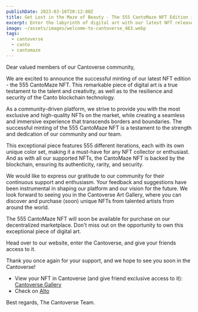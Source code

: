 ```yaml
---
publishDate: 2023-03-16T20:12:00Z
title: Get Lost in the Maze of Beauty - The 555 CantoMaze NFT Edition is Now Available!
excerpt: Enter the labyrinth of digital art with our latest NFT release - the mesmerizing 555 CantoMaze NFT edition. Don't miss out on this exclusive piece!
image: ~/assets/images/welcome-to-cantoverse_463.webp
tags:
  - cantoverse
  - canto
  - cantomaze
---
```


Dear valued members of our Cantoverse community,

We are excited to announce the successful minting of our latest NFT edition - the 555 CantoMaze NFT. This remarkable piece of digital art is a true testament to the talent and creativity, as well as to the resilience and security of the Canto blockchain technology.

As a community-driven platform, we strive to provide you with the most exclusive and high-quality NFTs on the market, while creating a seamless and immersive experience that transcends borders and boundaries. The successful minting of the 555 CantoMaze NFT is a testament to the strength and dedication of our community and our team.

This exceptional piece features 555 different iterations, each with its own unique color set, making it a must-have for any NFT collector or enthusiast. And as with all our supported NFTs, the CantoMaze NFT is backed by the blockchain, ensuring its authenticity, rarity, and security.

We would like to express our gratitude to our community for their continuous support and enthusiasm. Your feedback and suggestions have been instrumental in shaping our platform and our vision for the future. We look forward to seeing you in the Cantoverse Art Gallery, where you can discover and purchase (soon) unique NFTs from talented artists from around the world.

The 555 CantoMaze NFT will soon be available for purchase on our decentralized marketplace. Don't miss out on the opportunity to own this exceptional piece of digital art.

Head over to our website, enter the Cantoverse, and give your friends access to it.

Thank you once again for your support, and we hope to see you soon in the Cantoverse!

* View your NFT in Cantoverse (and give friend exclusive access to it): [Cantoverse Gallery](https://cantoverse.net/gallery/)
* Check on [Alto](https://alto.build/collections/cantoverse/)

Best regards,
The Cantoverse Team.
